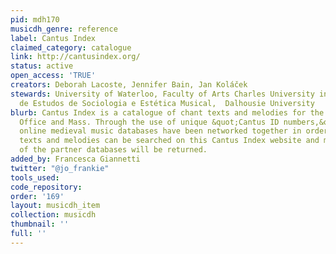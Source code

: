 ```yaml
---
pid: mdh170
musicdh_genre: reference
label: Cantus Index
claimed_category: catalogue
link: http://cantusindex.org/
status: active
open_access: 'TRUE'
creators: Deborah Lacoste, Jennifer Bain, Jan Koláček
stewards: University of Waterloo, Faculty of Arts Charles University in Prague, Centro
  de Estudos de Sociologia e Estética Musical,  Dalhousie University
blurb: Cantus Index is a catalogue of chant texts and melodies for the liturgical
  Office and Mass. Through the use of unique &quot;Cantus ID numbers,&quot; multiple
  online medieval music databases have been networked together in order that chant
  texts and melodies can be searched on this Cantus Index website and matches in all
  of the partner databases will be returned.
added_by: Francesca Giannetti
twitter: "@jo_frankie"
tools_used: 
code_repository: 
order: '169'
layout: musicdh_item
collection: musicdh
thumbnail: ''
full: ''
---
```

